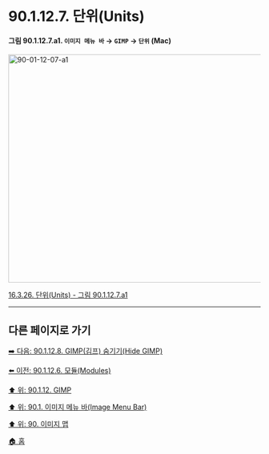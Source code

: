 # 90.1.12.7. 단위(Units)

<a id="90-01-12-07-a1"></a>

#### 그림 90.1.12.7.a1. `이미지 메뉴 바` → `GIMP` → `단위` (Mac)
<img width="876" height="456" alt="90-01-12-07-a1" src="https://github.com/user-attachments/assets/e91da498-29a5-4453-89a7-116dfda8e4a9" />

[16.3.26. 단위(Units) - 그림 90.1.12.7.a1](./16-03-26-00-units.md#90-01-12-07-a1)

***

## 다른 페이지로 가기

[➡️ 다음: 90.1.12.8. GIMP(김프) 숨기기(Hide GIMP)](./90-01-12-08-hide_gimp.md)

[⬅️ 이전: 90.1.12.6. 모듈(Modules)](./90-01-12-06-modules.md)

[⬆️ 위: 90.1.12. GIMP](./90-01-12-00-gimp.md)

[⬆️ 위: 90.1. 이미지 메뉴 바(Image Menu Bar)](./90-01-00-image-menu-bar.md)

[⬆️ 위: 90. 이미지 맵](./90-00-image-map.md)

[🏠 홈](./00-home.md)
